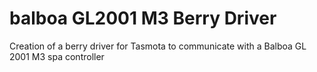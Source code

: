 # balboa GL2001 M3 Berry Driver
Creation of a berry driver for Tasmota to communicate with a Balboa GL 2001 M3 spa controller
